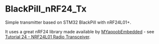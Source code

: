 # BlackPill_nRF24_Tx
Simple transmitter based on STM32 BlackPill with nRF24L01+.

It uses a great nRF24 library made available by [MYaqoobEmbedded](https://github.com/MYaqoobEmbedded) - see [Tutorial 24 - NRF24L01 Radio Transceiver](https://github.com/MYaqoobEmbedded/STM32-Tutorials/tree/master/Tutorial%2024%20-%20NRF24L01%20Radio%20Transceiver).
